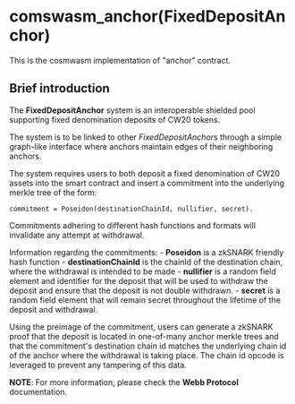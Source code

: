 # comswasm_anchor(FixedDepositAnchor)

This is the cosmwasm implementation of "anchor" contract.

## Brief introduction
The **FixedDepositAnchor** system is an interoperable
shielded pool supporting fixed denomination deposits of CW20 tokens.  

The system is to be linked to other *FixedDepositAnchor*s through a simple graph-like
interface where anchors maintain edges of their neighboring anchors.  

The system requires users to both deposit a fixed denomination of CW20
assets into the smart contract and insert a commitment into the underlying
merkle tree of the form:   
```
commitment = Poseidon(destinationChainId, nullifier, secret).
```  

Commitments adhering to different hash functions and formats will invalidate
any attempt at withdrawal.

Information regarding the commitments:
	- **Poseidon** is a zkSNARK friendly hash function
	- **destinationChainId** is the chainId of the destination chain, where the withdrawal
	  is intended to be made
	- **nullifier** is a random field element and identifier for the deposit that will
	  be used to withdraw the deposit and ensure that the deposit is not double withdrawn.
	- **secret** is a random field element that will remain secret throughout the lifetime
	  of the deposit and withdrawal.

Using the preimage of the commitment, users can generate a zkSNARK proof that
the deposit is located in one-of-many anchor merkle trees and that the commitment's
destination chain id matches the underlying chain id of the anchor where the
withdrawal is taking place. The chain id opcode is leveraged to prevent any
tampering of this data.


**NOTE**: For more information, please check the **Webb Protocol** documentation.  
